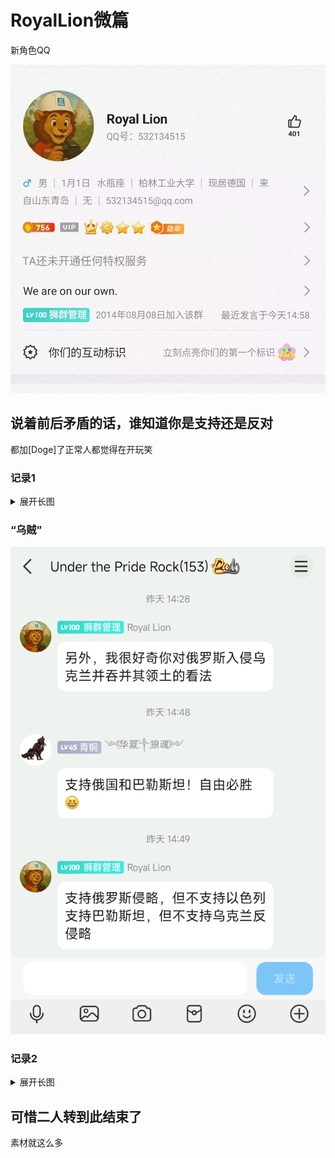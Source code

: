 # RoyalLion微篇

新角色QQ

![](/others/RoyalLion/大佬QQ.jpg)

## 说着前后矛盾的话，谁知道你是支持还是反对

都加[Doge]了正常人都觉得在开玩笑

### 记录1

<details>
<summary>展开长图</summary>

![](/others/RoyalLion/1.png)

</details>

### “乌贼”

![](/others/RoyalLion/Image_3408333642447.png
)

### 记录2

<details>
<summary>展开长图</summary>

![](/others/RoyalLion/2.png)

</details>

## 可惜二人转到此结束了

素材就这么多